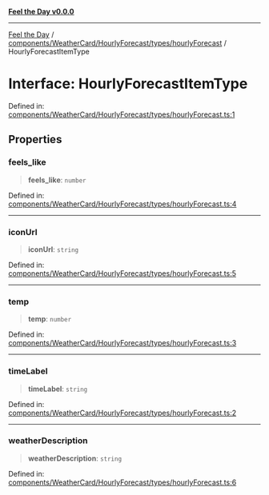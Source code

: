 [**Feel the Day v0.0.0**](../../../../../../README.md)

***

[Feel the Day](../../../../../../README.md) / [components/WeatherCard/HourlyForecast/types/hourlyForecast](../README.md) / HourlyForecastItemType

# Interface: HourlyForecastItemType

Defined in: [components/WeatherCard/HourlyForecast/types/hourlyForecast.ts:1](https://github.com/HyeinKang/feel-the-day/blob/6b0d3fb3bda5bce2accd42bfbaa4c5a46f07891e/src/components/WeatherCard/HourlyForecast/types/hourlyForecast.ts#L1)

## Properties

### feels\_like

> **feels\_like**: `number`

Defined in: [components/WeatherCard/HourlyForecast/types/hourlyForecast.ts:4](https://github.com/HyeinKang/feel-the-day/blob/6b0d3fb3bda5bce2accd42bfbaa4c5a46f07891e/src/components/WeatherCard/HourlyForecast/types/hourlyForecast.ts#L4)

***

### iconUrl

> **iconUrl**: `string`

Defined in: [components/WeatherCard/HourlyForecast/types/hourlyForecast.ts:5](https://github.com/HyeinKang/feel-the-day/blob/6b0d3fb3bda5bce2accd42bfbaa4c5a46f07891e/src/components/WeatherCard/HourlyForecast/types/hourlyForecast.ts#L5)

***

### temp

> **temp**: `number`

Defined in: [components/WeatherCard/HourlyForecast/types/hourlyForecast.ts:3](https://github.com/HyeinKang/feel-the-day/blob/6b0d3fb3bda5bce2accd42bfbaa4c5a46f07891e/src/components/WeatherCard/HourlyForecast/types/hourlyForecast.ts#L3)

***

### timeLabel

> **timeLabel**: `string`

Defined in: [components/WeatherCard/HourlyForecast/types/hourlyForecast.ts:2](https://github.com/HyeinKang/feel-the-day/blob/6b0d3fb3bda5bce2accd42bfbaa4c5a46f07891e/src/components/WeatherCard/HourlyForecast/types/hourlyForecast.ts#L2)

***

### weatherDescription

> **weatherDescription**: `string`

Defined in: [components/WeatherCard/HourlyForecast/types/hourlyForecast.ts:6](https://github.com/HyeinKang/feel-the-day/blob/6b0d3fb3bda5bce2accd42bfbaa4c5a46f07891e/src/components/WeatherCard/HourlyForecast/types/hourlyForecast.ts#L6)
